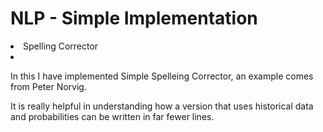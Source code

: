 # NLP - Simple Implementation
<li> Spelling Corrector<li>
  <p>In this I have implemented Simple Spelleing Corrector, an example comes from Peter Norvig.</p>
  <p>It is really helpful in understanding how a version that uses historical data and probabilities can be written in far fewer lines.</p>
